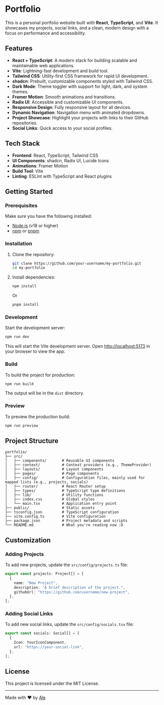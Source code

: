 # Portfolio

This is a personal portfolio website built with **React**, **TypeScript**, and **Vite**. It showcases my projects, social links, and a clean, modern design with a focus on performance and accessibility.

## Features

- **React + TypeScript**: A modern stack for building scalable and maintainable web applications.
- **Vite**: Lightning-fast development and build tool.
- **Tailwind CSS**: Utility-first CSS framework for rapid UI development.
- **shadcn**: Prebuilt, customizable components styled with Tailwind CSS.
- **Dark Mode**: Theme toggler with support for light, dark, and system themes.
- **Framer Motion**: Smooth animations and transitions.
- **Radix UI**: Accessible and customizable UI components.
- **Responsive Design**: Fully responsive layout for all devices.
- **Dynamic Navigation**: Navigation menu with animated dropdowns.
- **Project Showcase**: Highlight your projects with links to their GitHub repositories.
- **Social Links**: Quick access to your social profiles.

## Tech Stack

- **Frontend**: React, TypeScript, Tailwind CSS
- **UI Components**: shadcn, Radix UI, Lucide Icons
- **Animations**: Framer Motion
- **Build Tool**: Vite
- **Linting**: ESLint with TypeScript and React plugins

## Getting Started

### Prerequisites

Make sure you have the following installed:

- [Node.js](https://nodejs.org/) (v18 or higher)
- [npm](https://www.npmjs.com/) or [pnpm](https://pnpm.io/)

### Installation

1. Clone the repository:

   ```bash
   git clone https://github.com/your-username/my-portfolio.git
   cd my-portfolio
   ```

2. Install dependencies:

   ```bash
   npm install
   ```

   Or

   ```bash
   pnpm install
   ```

### Development

Start the development server:

```bash
npm run dev
```

This will start the Vite development server. Open [http://localhost:5173](http://localhost:5173) in your browser to view the app.

### Build

To build the project for production:

```bash
npm run build
```

The output will be in the `dist` directory.

### Preview

To preview the production build:

```bash
npm run preview
```

## Project Structure

```plaintext
portfolio/
├── src/
│   ├── components/       # Reusable UI components
│   ├── context/          # Context providers (e.g., ThemeProvider)
│   ├── layouts/          # Layout components
│   ├── pages/            # Page components
│   ├── config/           # Configuration files, mainly used for mapped lists (e.g., projects, socials)
│   ├── router/           # React Router setup
│   ├── types/            # TypeScript type definitions
│   ├── lib/              # Utility functions
│   ├── index.css         # Global styles
│   └── main.tsx          # Application entry point
├── public/               # Static assets
├── tsconfig.json         # TypeScript configuration
├── vite.config.ts        # Vite configuration
├── package.json          # Project metadata and scripts
└── README.md             # What you're reading now :D
```

## Customization

### Adding Projects

To add new projects, update the `src/config/projects.ts` file:

```ts
export const projects: Project[] = [
  {
    name: "New Project",
    description: "A brief description of the project.",
    githubUrl: "https://github.com/username/new-project",
  },
];
```

### Adding Social Links

To add new social links, update the `src/config/socials.tsx` file:

```ts
export const socials: Social[] = [
  {
    Icon: YourIconComponent,
    url: "https://your-social-link",
  },
];
```

## License

This project is licensed under the MIT License.

---

Made with ❤️ by [Ale](https://github.com/stressatoo)

